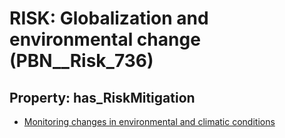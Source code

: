 # RISK: __Globalization and environmental change__ (PBN__Risk_736)

## Property: has_RiskMitigation

* [Monitoring changes in environmental and climatic conditions](PBN__RiskMitigation_1018)

